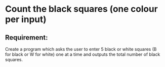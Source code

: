 # Count the black squares (one colour per input)

## Requirement:

Create a program which asks the user to enter 5 black or white squares (B for
black or W for white) one at a time and outputs the total number of black
squares.
